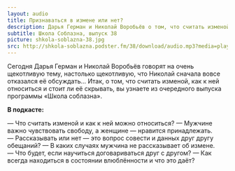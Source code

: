 ```yaml
---
layout: audio
title: Признаваться в измене или нет?
description: Дарья Герман и Николай Воробьёв о том, что считать изменой, как к ней относиться и стоит ли её скрывать.
subtitle: Школа Соблазна, выпуск 38
picture: shkola-soblazna-38.jpg
src: http://shkola-soblazna.podster.fm/38/download/audio.mp3?media=player
---
```


Сегодня Дарья Герман и Николай Воробьёв говорят на очень щекотливую тему, настолько щекотливую, что Николай сначала вовсе отказался её обсуждать... Итак, о том, что считать изменой, как к ней относиться и стоит ли её скрывать, вы узнаете из очередного выпуска программы «Школа соблазна».

**В подкасте:**

— Что считать изменой и как к ней можно относиться?
— Мужчине важно чувствовать свободу, а женщине — нравится принадлежать.
— Рассказывать или нет — это вопрос совести и данных друг другу обещаний?
— В каких случаях мужчина не рассказывает об измене.
— Что будет, если научиться договариваться друг с другом?
— Как всегда находиться в состоянии влюблённости и что это даёт? 
